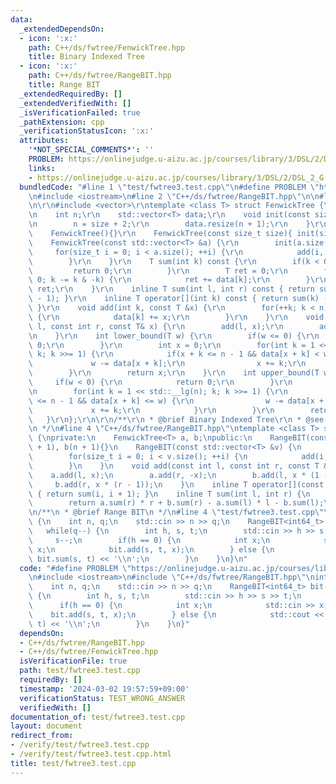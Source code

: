 ```yaml
---
data:
  _extendedDependsOn:
  - icon: ':x:'
    path: C++/ds/fwtree/FenwickTree.hpp
    title: Binary Indexed Tree
  - icon: ':x:'
    path: C++/ds/fwtree/RangeBIT.hpp
    title: Range BIT
  _extendedRequiredBy: []
  _extendedVerifiedWith: []
  _isVerificationFailed: true
  _pathExtension: cpp
  _verificationStatusIcon: ':x:'
  attributes:
    '*NOT_SPECIAL_COMMENTS*': ''
    PROBLEM: https://onlinejudge.u-aizu.ac.jp/courses/library/3/DSL/2/DSL_2_G
    links:
    - https://onlinejudge.u-aizu.ac.jp/courses/library/3/DSL/2/DSL_2_G
  bundledCode: "#line 1 \"test/fwtree3.test.cpp\"\n#define PROBLEM \"https://onlinejudge.u-aizu.ac.jp/courses/library/3/DSL/2/DSL_2_G\"\
    \n#include <iostream>\n#line 2 \"C++/ds/fwtree/RangeBIT.hpp\"\n\n#line 2 \"C++/ds/fwtree/FenwickTree.hpp\"\
    \n\r\n#include <vector>\r\ntemplate <class T> struct FenwickTree {\r\nprivate:\r\
    \n    int n;\r\n    std::vector<T> data;\r\n    void init(const size_t size) {\r\
    \n        n = size + 2;\r\n        data.resize(n + 1);\r\n    }\r\npublic:\r\n\
    \    FenwickTree(){}\r\n    FenwickTree(const size_t size){ init(size); }\r\n\
    \    FenwickTree(const std::vector<T> &a) {\r\n        init(a.size());\r\n   \
    \     for(size_t i = 0; i < a.size(); ++i) {\r\n            add(i, a[i]);\r\n\
    \        }\r\n    }\r\n    T sum(int k) const {\r\n        if(k < 0) {\r\n   \
    \         return 0;\r\n        }\r\n        T ret = 0;\r\n        for(++k; k >\
    \ 0; k -= k & -k) {\r\n            ret += data[k];\r\n        }\r\n        return\
    \ ret;\r\n    }\r\n    inline T sum(int l, int r) const { return sum(r) - sum(l\
    \ - 1); }\r\n    inline T operator[](int k) const { return sum(k) - sum(k - 1);\
    \ }\r\n    void add(int k, const T &x) {\r\n        for(++k; k < n; k += k & -k)\
    \ {\r\n            data[k] += x;\r\n        }\r\n    }\r\n    void add(const int\
    \ l, const int r, const T& x) {\r\n        add(l, x);\r\n        add(r + 1, -x);\r\
    \n    }\r\n    int lower_bound(T w) {\r\n        if(w <= 0) {\r\n            return\
    \ 0;\r\n        }\r\n        int x = 0;\r\n        for(int k = 1 << std::__lg(n);\
    \ k; k >>= 1) {\r\n            if(x + k <= n - 1 && data[x + k] < w) {\r\n   \
    \             w -= data[x + k];\r\n                x += k;\r\n            }\r\n\
    \        }\r\n        return x;\r\n    }\r\n    int upper_bound(T w) {\r\n   \
    \     if(w < 0) {\r\n            return 0;\r\n        }\r\n        int x = 0;\r\
    \n        for(int k = 1 << std::__lg(n); k; k >>= 1) {\r\n            if(x + k\
    \ <= n - 1 && data[x + k] <= w) {\r\n                w -= data[x + k];\r\n   \
    \             x += k;\r\n            }\r\n        }\r\n        return x;\r\n \
    \   }\r\n};\r\n\r\n/**\r\n * @brief Binary Indexed Tree\r\n * @see https://nyaannyaan.github.io/library/data-structure/binary-indexed-tree.hpp\r\
    \n */\n#line 4 \"C++/ds/fwtree/RangeBIT.hpp\"\ntemplate <class T> struct RangeBIT\
    \ {\nprivate:\n    FenwickTree<T> a, b;\npublic:\n    RangeBIT(const int n): a(n\
    \ + 1), b(n + 1){}\n    RangeBIT(const std::vector<T> &v) {\n        this(v.size());\n\
    \        for(size_t i = 0; i < v.size(); ++i) {\n            add(i, i + 1, v[i]);\n\
    \        }\n    }\n    void add(const int l, const int r, const T &x) {\n    \
    \    a.add(l, x);\n        a.add(r, -x);\n        b.add(l, x * (1 - l));\n   \
    \     b.add(r, x * (r - 1));\n    }\n    inline T operator[](const int i) const\
    \ { return sum(i, i + 1); }\n    inline T sum(int l, int r) {\n        l--, r--;\n\
    \        return a.sum(r) * r + b.sum(r) - a.sum(l) * l - b.sum(l);\n    }\n};\n\
    \n/**\n * @brief Range BIT\n */\n#line 4 \"test/fwtree3.test.cpp\"\nint main()\
    \ {\n    int n, q;\n    std::cin >> n >> q;\n    RangeBIT<int64_t> bit(n);\n \
    \   while(q--) {\n        int h, s, t;\n        std::cin >> h >> s >> t;\n   \
    \     s--;\n        if(h == 0) {\n            int x;\n            std::cin >>\
    \ x;\n            bit.add(s, t, x);\n        } else {\n            std::cout <<\
    \ bit.sum(s, t) << '\\n';\n        }\n    }\n}\n"
  code: "#define PROBLEM \"https://onlinejudge.u-aizu.ac.jp/courses/library/3/DSL/2/DSL_2_G\"\
    \n#include <iostream>\n#include \"C++/ds/fwtree/RangeBIT.hpp\"\nint main() {\n\
    \    int n, q;\n    std::cin >> n >> q;\n    RangeBIT<int64_t> bit(n);\n    while(q--)\
    \ {\n        int h, s, t;\n        std::cin >> h >> s >> t;\n        s--;\n  \
    \      if(h == 0) {\n            int x;\n            std::cin >> x;\n        \
    \    bit.add(s, t, x);\n        } else {\n            std::cout << bit.sum(s,\
    \ t) << '\\n';\n        }\n    }\n}"
  dependsOn:
  - C++/ds/fwtree/RangeBIT.hpp
  - C++/ds/fwtree/FenwickTree.hpp
  isVerificationFile: true
  path: test/fwtree3.test.cpp
  requiredBy: []
  timestamp: '2024-03-02 19:57:59+09:00'
  verificationStatus: TEST_WRONG_ANSWER
  verifiedWith: []
documentation_of: test/fwtree3.test.cpp
layout: document
redirect_from:
- /verify/test/fwtree3.test.cpp
- /verify/test/fwtree3.test.cpp.html
title: test/fwtree3.test.cpp
---
```

